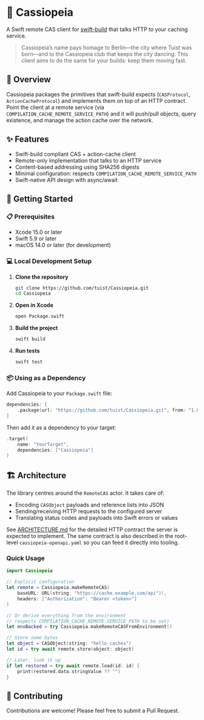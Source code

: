 # 🌌 Cassiopeia

A Swift remote CAS client for [swift-build](https://github.com/swiftlang/swift-build) that talks HTTP to your caching service.

> Cassiopeia’s name pays homage to Berlin—the city where Tuist was born—and to the Cassiopeia club that keeps the city dancing. This client aims to do the same for your builds: keep them moving fast.

## 📖 Overview

Cassiopeia packages the primitives that swift-build expects (`CASProtocol`, `ActionCacheProtocol`) and implements them on top of an HTTP contract. Point the client at a remote service (via `COMPILATION_CACHE_REMOTE_SERVICE_PATH`) and it will push/pull objects, query existence, and manage the action cache over the network.

## ✨ Features

- Swift-build compliant CAS + action-cache client
- Remote-only implementation that talks to an HTTP service
- Content-based addressing using SHA256 digests
- Minimal configuration: respects `COMPILATION_CACHE_REMOTE_SERVICE_PATH`
- Swift-native API design with async/await

## 🚀 Getting Started

### 📋 Prerequisites

- Xcode 15.0 or later
- Swift 5.9 or later
- macOS 14.0 or later (for development)

### 💻 Local Development Setup

1. **Clone the repository**
   ```bash
   git clone https://github.com/tuist/Cassiopeia.git
   cd Cassiopeia
   ```

2. **Open in Xcode**
   ```bash
   open Package.swift
   ```

3. **Build the project**
   ```bash
   swift build
   ```

4. **Run tests**
   ```bash
   swift test
   ```

### 📦 Using as a Dependency

Add Cassiopeia to your `Package.swift` file:

```swift
dependencies: [
    .package(url: "https://github.com/tuist/Cassiopeia.git", from: "1.0.0")
]
```

Then add it as a dependency to your target:

```swift
.target(
    name: "YourTarget",
    dependencies: ["Cassiopeia"]
)
```

## 🏗️ Architecture

The library centres around the `RemoteCAS` actor. It takes care of:

- Encoding `CASObject` payloads and reference lists into JSON
- Sending/receiving HTTP requests to the configured server
- Translating status codes and payloads into Swift errors or values

See [ARCHITECTURE.md](ARCHITECTURE.md) for the detailed HTTP contract the server is expected to implement. The same contract is also described in the root-level `cassiopeia-openapi.yaml` so you can feed it directly into tooling.

### Quick Usage

```swift
import Cassiopeia

// Explicit configuration
let remote = Cassiopeia.makeRemoteCAS(
    baseURL: URL(string: "https://cache.example.com/api")!,
    headers: ["Authorization": "Bearer <token>"]
)

// Or derive everything from the environment
// (expects COMPILATION_CACHE_REMOTE_SERVICE_PATH to be set)
let envBacked = try Cassiopeia.makeRemoteCASFromEnvironment()

// Store some bytes
let object = CASObject(string: "hello caches")
let id = try await remote.store(object: object)

// Later, look it up
if let restored = try await remote.load(id: id) {
    print(restored.data.stringValue ?? "")
}
```

## 🤝 Contributing

Contributions are welcome! Please feel free to submit a Pull Request.
